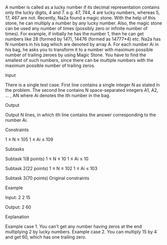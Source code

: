 A number is called as a lucky number if its decimal representation contains
only the lucky digits, 4 and 7. e.g. 47, 744, 4 are lucky numbers, whereas
5, 17, 467 are not.
Recently, Na2a found a magic stone. With the help of this stone, he can
multiply a number by any lucky number. Also, the magic stone can be used any
number of times (possibly zero or infinite number of times).
For example, if initially he has the number 1, then he can get numbers like 28
(formed by 1*4*7), 14476 (formed as 1*47*77*4) etc.
Na2a has N numbers in his bag which are denoted by array A. For each number Ai
in his bag, he asks you to transform it to a number with maximum possible number
of trailing zeroes by using Magic Stone. You have to find the smallest of such
numbers, since there can be multiple numbers with the maximum possible number
of trailing zeros.

Input

There is a single test case.
First line contains a single integer N as stated in the problem.
The second line contains N space-separated integers A1, A2, ... , AN where Ai denotes the ith number in the bag.

Output

Output N lines, in which ith line contains the answer corresponding to the number Ai.

Constraints

1 ≤ N ≤ 105
1 ≤ Ai ≤ 109

Subtasks

Subtask 1(8 points)
1 ≤ N ≤ 10
1 ≤ Ai ≤ 10

Subtask 2(22 points)
1 ≤ N ≤ 102
1 ≤ Ai ≤ 103

Subtask 3(70 points)
Original constraints

Example

Input:
2
2 15

Output:
2
60

Explanation

Example case 1. You can't get any number having zeros at the end multiplying 2 by lucky numbers.
Example case 2. You can multiply 15 by 4 and get 60, which has one trailing zero.
